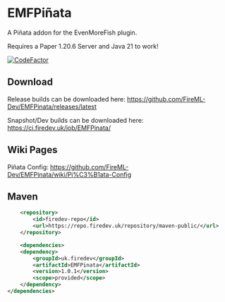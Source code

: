 # EMFPiñata

A Piñata addon for the EvenMoreFish plugin.

Requires a Paper 1.20.6 Server and Java 21 to work!

[![CodeFactor](https://www.codefactor.io/repository/github/fireml-dev/emfpinata/badge)](https://www.codefactor.io/repository/github/fireml-dev/emfpinata)

## Download

Release builds can be downloaded here: https://github.com/FireML-Dev/EMFPinata/releases/latest

Snapshot/Dev builds can be downloaded here: https://ci.firedev.uk/job/EMFPinata/

## Wiki Pages

Piñata Config: https://github.com/FireML-Dev/EMFPinata/wiki/Pi%C3%B1ata-Config

## Maven

```xml
    <repository>
        <id>firedev-repo</id>
        <url>https://repo.firedev.uk/repository/maven-public/</url>
    </repository>
```
```xml
    <dependencies>
    <dependency>
        <groupId>uk.firedev</groupId>
        <artifactId>EMFPinata</artifactId>
        <version>1.0.1</version>
        <scope>provided</scope>
    </dependency>
</dependencies>
```
